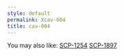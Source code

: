 ```yaml
---
style: default
permalink: Xcav-004
title: cav-004
---
```

You may also like:
[SCP-1254](http://scp-wiki.net/scp-1254)
[SCP-1897](http://scp-wiki.net/scp-1897)